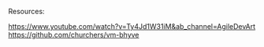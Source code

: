 Resources:

https://www.youtube.com/watch?v=Ty4Jd1W31iM&ab_channel=AgileDevArt
https://github.com/churchers/vm-bhyve
